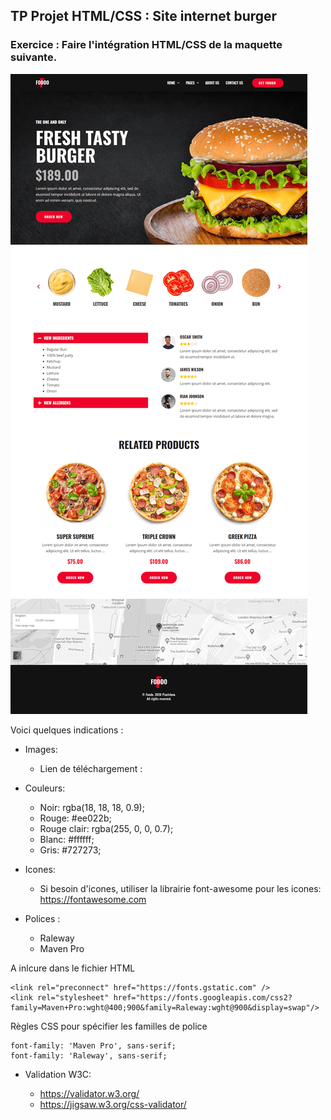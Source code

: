 ## TP Projet HTML/CSS : Site internet burger
### Exercice  : Faire l'intégration HTML/CSS de la maquette suivante.


![Maquette à reproduire](https://github.com/techmindconsulting/workshop-maquette/raw/main/maquette_restaurant.png)

Voici quelques indications :

- Images: 
     - Lien de téléchargement : 
 
- Couleurs: 

    - Noir: rgba(18, 18, 18, 0.9);
    - Rouge: #ee022b;
    - Rouge clair: rgba(255, 0, 0, 0.7);
    - Blanc: #ffffff;
    - Gris: #727273;

- Icones:

    - Si besoin d'icones, utiliser la librairie font-awesome pour les icones: https://fontawesome.com

- Polices : 
    - Raleway 
    - Maven Pro
 
A inlcure dans le fichier HTML

```
<link rel="preconnect" href="https://fonts.gstatic.com" />
<link rel="stylesheet" href="https://fonts.googleapis.com/css2?family=Maven+Pro:wght@400;900&family=Raleway:wght@900&display=swap"/>
``` 

Règles CSS pour spécifier les familles de police

```
font-family: 'Maven Pro', sans-serif;
font-family: 'Raleway', sans-serif;
```

- Validation W3C:

    - https://validator.w3.org/
    - https://jigsaw.w3.org/css-validator/

